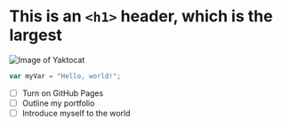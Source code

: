 # This is an `<h1>` header, which is the largest


![Image of Yaktocat](https://octodex.github.com/images/yaktocat.png)

``` javascript
var myVar = "Hello, world!";
```


- [ ] Turn on GitHub Pages
- [ ] Outline my portfolio
- [ ] Introduce myself to the world
